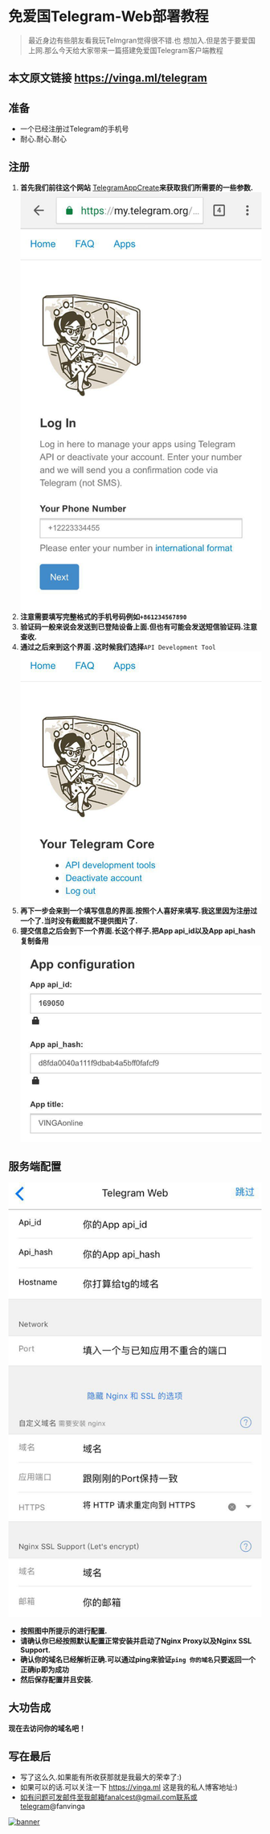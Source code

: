 # 免爱国Telegram-Web部署教程

> 最近身边有些朋友看我玩Telmgran觉得很不错.也 想加入.但是苦于要爱国上网.那么今天给大家带来一篇搭建免爱国Telegram客户端教程



## 本文原文链接 https://vinga.ml/telegram 

## 准备

* 一个已经注册过Telegram的手机号
* 耐心.耐心.耐心

## 注册

1. **首先我们前往这个网站** [TelegramAppCreate](https://my.telegram.org/auth?to=apps)**来获取我们所需要的一些参数.**
   ![](./images/tg-1.jpg)
2. **注意需要填写完整格式的手机号码例如`+861234567890`**
3. **验证码一般来说会发送到已登陆设备上面.但也有可能会发送短信验证码.注意查收.**
4. **通过之后来到这个界面 .这时候我们选择**`API Development Tool`
   ![](./images/tg-2.jpg)
5. **再下一步会来到一个填写信息的界面.按照个人喜好来填写.我这里因为注册过一个了.当时没有截图就不提供图片了.**
6. **提交信息之后会到下一个界面.长这个样子.把App api_id以及App api_hash复制备用**
   ![](./images/tg-3.jpg)

## 服务端配置

![](./images/tg-4.jpg)

* **按照图中所提示的进行配置.**
* **请确认你已经按照默认配置正常安装并启动了Nginx Proxy以及Nginx SSL Support.**
* **确认你的域名已经解析正确.可以通过ping来验证`ping 你的域名`只要返回一个正确ip即为成功**
* **然后保存配置并且安装.**


## 大功告成

**现在去访问你的域名吧！**

## 写在最后

* 写了这么久.如果能有所收获那就是我最大的荣幸了:)
* 如果可以的话.可以关注一下 https://vinga.ml 这是我的私人博客地址:)
* 如有问题可发邮件至我邮箱fanalcest@gmail.com联系或telegram@fanvinga

<a href="https://vinga.ml"><img src="https://d.vinga.ml/design/banner.png" alt="banner" target="_blank"></a>
